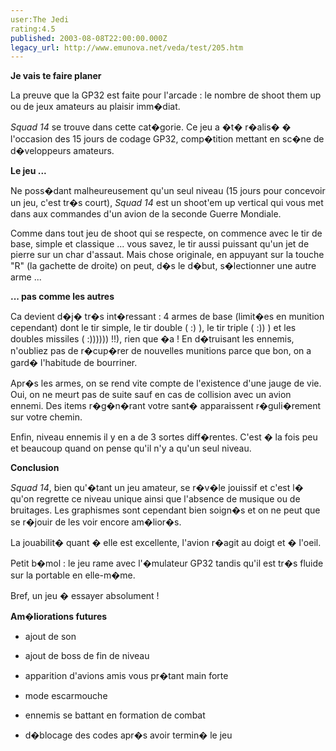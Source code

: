 ```yaml
---
user:The Jedi
rating:4.5
published: 2003-08-08T22:00:00.000Z
legacy_url: http://www.emunova.net/veda/test/205.htm
---
```

**Je vais te faire planer**  

La preuve que la GP32 est faite pour l'arcade : le nombre de shoot them up ou de jeux amateurs au plaisir imm�diat.  

_Squad 14_ se trouve dans cette cat�gorie. Ce jeu a �t� r�alis� � l'occasion des 15 jours de codage GP32, comp�tition mettant en sc�ne de d�veloppeurs amateurs.  

  

**Le jeu ...**  

Ne poss�dant malheureusement qu'un seul niveau (15 jours pour concevoir un jeu, c'est tr�s court), _Squad 14_ est un shoot'em up vertical qui vous met dans aux commandes d'un avion de la seconde Guerre Mondiale.  

Comme dans tout jeu de shoot qui se respecte, on commence avec le tir de base, simple et classique ... vous savez, le tir aussi puissant qu'un jet de pierre sur un char d'assaut. Mais chose originale, en appuyant sur la touche "R" (la gachette de droite) on peut, d�s le d�but, s�lectionner une autre arme ...  

  

**... pas comme les autres**  

Ca devient d�j� tr�s int�ressant : 4 armes de base (limit�es en munition cependant) dont le tir simple, le tir double ( :) ), le tir triple ( :)) ) et les doubles missiles ( :)))))) !!), rien que �a ! En d�truisant les ennemis, n'oubliez pas de r�cup�rer de nouvelles munitions parce que bon, on a gard� l'habitude de bourriner.  

Apr�s les armes, on se rend vite compte de l'existence d'une jauge de vie. Oui, on ne meurt pas de suite sauf en cas de collision avec un avion ennemi. Des items r�g�n�rant votre sant� apparaissent r�guli�rement sur votre chemin.  

Enfin, niveau ennemis il y en a de 3 sortes diff�rentes. C'est � la fois peu et beaucoup quand on pense qu'il n'y a qu'un seul niveau.  

  

**Conclusion**  

_Squad 14_, bien qu'�tant un jeu amateur, se r�v�le jouissif et c'est l� qu'on regrette ce niveau unique ainsi que l'absence de musique ou de bruitages. Les graphismes sont cependant bien soign�s et on ne peut que se r�jouir de les voir encore am�lior�s.  

La jouabilit� quant � elle est excellente, l'avion r�agit au doigt et � l'oeil.  

Petit b�mol : le jeu rame avec l'�mulateur GP32 tandis qu'il est tr�s fluide sur la portable en elle-m�me.  

Bref, un jeu � essayer absolument !  

  

**Am�liorations futures**  

- ajout de son  

- ajout de boss de fin de niveau  

- apparition d'avions amis vous pr�tant main forte  

- mode escarmouche  

- ennemis se battant en formation de combat  

- d�blocage des codes apr�s avoir termin� le jeu